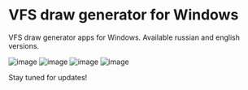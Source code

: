 # VFS draw generator for Windows

VFS draw generator apps for Windows. Available russian and english versions.

![image](https://github.com/user-attachments/assets/2fff373f-70ca-479e-8185-60e4d104f4fb) ![image](https://github.com/user-attachments/assets/fbc204bc-b794-4f36-87ca-b67b7f635294)
![image](https://github.com/user-attachments/assets/f1a2b03e-cd20-4261-875e-8bf41e1d83ad) ![image](https://github.com/user-attachments/assets/4707968b-92ed-4928-a111-dc7a926c8864)




Stay tuned for updates!
